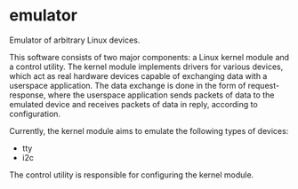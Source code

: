 # emulator
Emulator of arbitrary Linux devices.

This software consists of two major components: a Linux kernel module and a control utility. The kernel module implements drivers for various devices, which act as real hardware devices capable of exchanging data with a userspace application. The data exchange is done in the form of request-response, where the userspace application sends packets of data to the emulated device and receives packets of data in reply, according to configuration.

Currently, the kernel module aims to emulate the following types of devices:
- tty
- i2c

The control utility is responsible for configuring the kernel module.
